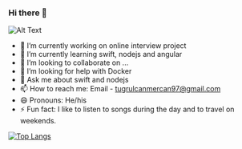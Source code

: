 ### Hi there 👋


![Alt Text](https://camo.githubusercontent.com/5ead691fd547595a2714fb04ddc86273a386d4f053001edda5c42678b52f4262/68747470733a2f2f6d656469612e67697068792e636f6d2f6d656469612f4c384b36326954446b7a4758362f67697068792e676966)

- 🔭 I’m currently working on online interview project
- 🌱 I’m currently learning swift, nodejs and angular
- 👯 I’m looking to collaborate on ...
- 🤔 I’m looking for help with Docker
- 💬 Ask me about swift and nodejs
- 📫 How to reach me: Email - tugrulcanmercan97@gmail.com
- 😄 Pronouns: He/his
- ⚡ Fun fact: I like to listen to songs during the day and to travel on weekends.

[![Top Langs](https://github-readme-stats.vercel.app/api/top-langs/?username=anuraghazra&layout=compact)](https://github.com/anuraghazra/github-readme-stats)
